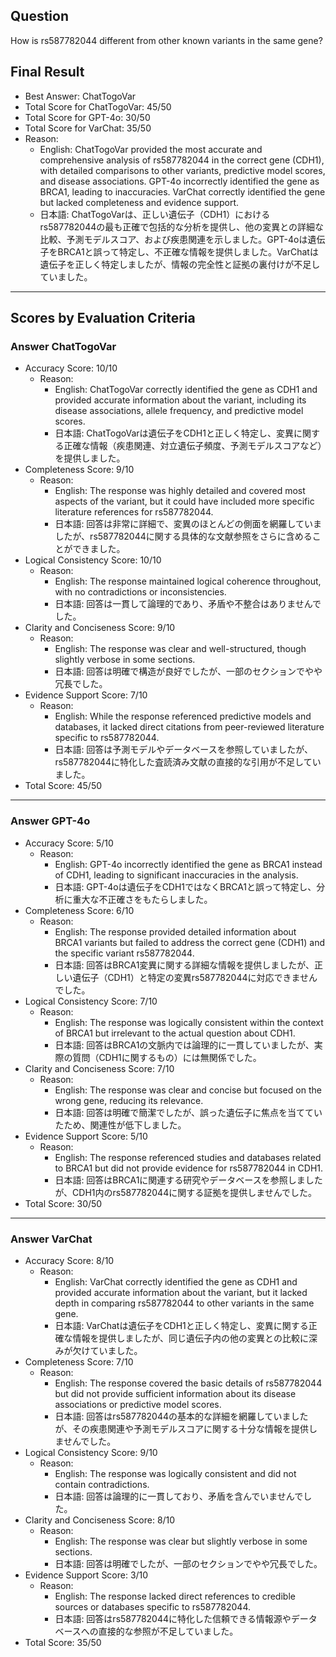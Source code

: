 ## Question

How is rs587782044 different from other known variants in the same gene?

## Final Result

- Best Answer: ChatTogoVar
- Total Score for ChatTogoVar: 45/50
- Total Score for GPT-4o: 30/50
- Total Score for VarChat: 35/50
- Reason:
  - English: ChatTogoVar provided the most accurate and comprehensive analysis of rs587782044 in the correct gene (CDH1), with detailed comparisons to other variants, predictive model scores, and disease associations. GPT-4o incorrectly identified the gene as BRCA1, leading to inaccuracies. VarChat correctly identified the gene but lacked completeness and evidence support.
  - 日本語: ChatTogoVarは、正しい遺伝子（CDH1）におけるrs587782044の最も正確で包括的な分析を提供し、他の変異との詳細な比較、予測モデルスコア、および疾患関連を示しました。GPT-4oは遺伝子をBRCA1と誤って特定し、不正確な情報を提供しました。VarChatは遺伝子を正しく特定しましたが、情報の完全性と証拠の裏付けが不足していました。

---

## Scores by Evaluation Criteria

### Answer ChatTogoVar
- Accuracy Score: 10/10
  - Reason: 
    - English: ChatTogoVar correctly identified the gene as CDH1 and provided accurate information about the variant, including its disease associations, allele frequency, and predictive model scores.
    - 日本語: ChatTogoVarは遺伝子をCDH1と正しく特定し、変異に関する正確な情報（疾患関連、対立遺伝子頻度、予測モデルスコアなど）を提供しました。
- Completeness Score: 9/10
  - Reason: 
    - English: The response was highly detailed and covered most aspects of the variant, but it could have included more specific literature references for rs587782044.
    - 日本語: 回答は非常に詳細で、変異のほとんどの側面を網羅していましたが、rs587782044に関する具体的な文献参照をさらに含めることができました。
- Logical Consistency Score: 10/10
  - Reason: 
    - English: The response maintained logical coherence throughout, with no contradictions or inconsistencies.
    - 日本語: 回答は一貫して論理的であり、矛盾や不整合はありませんでした。
- Clarity and Conciseness Score: 9/10
  - Reason: 
    - English: The response was clear and well-structured, though slightly verbose in some sections.
    - 日本語: 回答は明確で構造が良好でしたが、一部のセクションでやや冗長でした。
- Evidence Support Score: 7/10
  - Reason: 
    - English: While the response referenced predictive models and databases, it lacked direct citations from peer-reviewed literature specific to rs587782044.
    - 日本語: 回答は予測モデルやデータベースを参照していましたが、rs587782044に特化した査読済み文献の直接的な引用が不足していました。
- Total Score: 45/50

---

### Answer GPT-4o
- Accuracy Score: 5/10
  - Reason: 
    - English: GPT-4o incorrectly identified the gene as BRCA1 instead of CDH1, leading to significant inaccuracies in the analysis.
    - 日本語: GPT-4oは遺伝子をCDH1ではなくBRCA1と誤って特定し、分析に重大な不正確さをもたらしました。
- Completeness Score: 6/10
  - Reason: 
    - English: The response provided detailed information about BRCA1 variants but failed to address the correct gene (CDH1) and the specific variant rs587782044.
    - 日本語: 回答はBRCA1変異に関する詳細な情報を提供しましたが、正しい遺伝子（CDH1）と特定の変異rs587782044に対応できませんでした。
- Logical Consistency Score: 7/10
  - Reason: 
    - English: The response was logically consistent within the context of BRCA1 but irrelevant to the actual question about CDH1.
    - 日本語: 回答はBRCA1の文脈内では論理的に一貫していましたが、実際の質問（CDH1に関するもの）には無関係でした。
- Clarity and Conciseness Score: 7/10
  - Reason: 
    - English: The response was clear and concise but focused on the wrong gene, reducing its relevance.
    - 日本語: 回答は明確で簡潔でしたが、誤った遺伝子に焦点を当てていたため、関連性が低下しました。
- Evidence Support Score: 5/10
  - Reason: 
    - English: The response referenced studies and databases related to BRCA1 but did not provide evidence for rs587782044 in CDH1.
    - 日本語: 回答はBRCA1に関連する研究やデータベースを参照しましたが、CDH1内のrs587782044に関する証拠を提供しませんでした。
- Total Score: 30/50

---

### Answer VarChat
- Accuracy Score: 8/10
  - Reason: 
    - English: VarChat correctly identified the gene as CDH1 and provided accurate information about the variant, but it lacked depth in comparing rs587782044 to other variants in the same gene.
    - 日本語: VarChatは遺伝子をCDH1と正しく特定し、変異に関する正確な情報を提供しましたが、同じ遺伝子内の他の変異との比較に深みが欠けていました。
- Completeness Score: 7/10
  - Reason: 
    - English: The response covered the basic details of rs587782044 but did not provide sufficient information about its disease associations or predictive model scores.
    - 日本語: 回答はrs587782044の基本的な詳細を網羅していましたが、その疾患関連や予測モデルスコアに関する十分な情報を提供しませんでした。
- Logical Consistency Score: 9/10
  - Reason: 
    - English: The response was logically consistent and did not contain contradictions.
    - 日本語: 回答は論理的に一貫しており、矛盾を含んでいませんでした。
- Clarity and Conciseness Score: 8/10
  - Reason: 
    - English: The response was clear but slightly verbose in some sections.
    - 日本語: 回答は明確でしたが、一部のセクションでやや冗長でした。
- Evidence Support Score: 3/10
  - Reason: 
    - English: The response lacked direct references to credible sources or databases specific to rs587782044.
    - 日本語: 回答はrs587782044に特化した信頼できる情報源やデータベースへの直接的な参照が不足していました。
- Total Score: 35/50